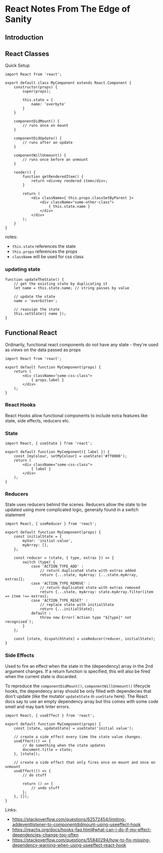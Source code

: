 # React Notes From The Edge of Sanity

## Introduction

## React Classes

Quick Setup

```
import React from 'react';

export default class MyComponent extends React.Component {
    constructor(props) {
        super(props);

        this.state = {
            name: 'overbyte'
        }
    }

    componentDidMount() {
        // runs once on mount
    }

    componentDidUpdate() {
        // runs after an update
    }

    componentWillUnmount() {
        // runs once before an unmount
    }

    render() {
        function getRenderedItem() {
            return <div>my rendered item</div>;
        }

        return (
            <div className={ this.props.classSetByParent }>
                <div className="some-other-class">
                    { this.state.name }
                </div>
            </div>
        );
    }
}
```

notes:

* `this.state` references the state
* `this.props` references the props
* `className` will be used for css class

### updating state

```
function updateTheState() {
    // get the existing state by duplicating it
    let name = this.state.name; // string passes by value

    // update the state
    name = 'overbitten';

    // reassign the state
    this.setState({ name });
}
```

## Functional React

Ordinarily, functional react components do not have any state - they're used as
views on the data passed as props

```
import React from 'react';

export default function MyComponent(props) {
    return (
        <div className="some-css-class">
            { props.label }
        </div>
    );
}
```

### React Hooks

React Hooks allow functional components to include extra features like state,
side effects, reducers etc.

### State

```
import React, { useState } from 'react';

export default function MyComponent({ label }) {
    const [myColour, setMyColour] = useState('#ff0000');
    return (
        <div className="some-css-class">
            { label }
        </div>
    );
}
```

### Reducers

State uses reducers behind the scenes. Reducers allow the state to be updated
using more complicated logic, generally found in a switch statement

```
import React, { useReducer } from 'react';

export default function MyComponent(props) {
    const initialState = {
        myVar: 'initial-value',
        myArray: [],
    };

    const reducer = (state, { type, extras }) => {
        switch (type) {
            case 'ACTION_TYPE_ADD' :
                // return duplicated state with extras added
                return {...state, myArray: [...state.myArray, extras]};
            case 'ACTION_TYPE_REMOVE' :
                // return duplicated state with extras removed
                return {...state, myArray: state.myArray.filter(item => item !== extras};
            case 'ACTION_TYPE_RESET' :
                // replace state with initialState
                return {...initialState};
            default :
                throw new Error(`Action type "${type}" not recognised`);
        }
    };

    const [state, dispatchState] = useReducer(reducer, initialState);
}
``` 

### Side Effects

Used to fire an effect when the state in the (dependency) array in the 2nd
argument changes. If a return function is specified, this will also be fired
when the current state is discarded. 

To reproduce the `componentDidMount()`, `componentWillUnmount()` lifecycle
hooks, the dependency array should be only filled with dependecies that don't
update (like the mutator `updateState` in `useState` here). The React docs say
to use an empty dependency array but this comes with some code smell and may
bark linter errors.

```
import React, { useEffect } from 'react';

export default function MyComponent(props) {
    const [state, updateState] = useState('initial value');

    // create a side effect every time the state value changes.
    useEffect(() => {
        // do something when the state updates
        document.title = state;
    }, [state]);

    // create a side effect that only fires once on mount and once on unmount
    useEffect(() => {
        // do stuff
        
        return () => {
            // undo stuff
        };
    }, []);
}
```

Links:

* https://stackoverflow.com/questions/62572454/limiting-addeventlistener-to-componentdidmount-using-useeffect-hook
* https://reactjs.org/docs/hooks-faq.html#what-can-i-do-if-my-effect-dependencies-change-too-often
* https://stackoverflow.com/questions/55840294/how-to-fix-missing-dependency-warning-when-using-useeffect-react-hook
